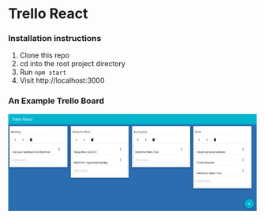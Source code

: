 # Trello React

### Installation instructions
1. Clone this repo
1. cd into the root project directory
1. Run `npm start`
1. Visit http://localhost:3000

### An Example Trello Board
![Trello board](static/img/trello-board.png)
